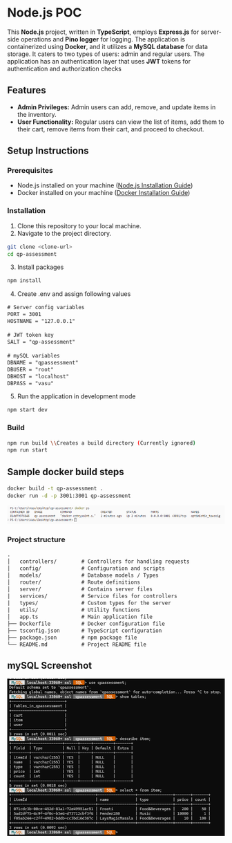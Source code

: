 # Node.js POC

This **Node.js** project, written in **TypeScript**, employs **Express.js** for server-side operations and **Pino logger** for logging. 
The application is containerized using **Docker**, and it utilizes a **MySQL database** for data storage. 
It caters to two types of users: admin and regular users.
The application has an authentication layer that uses **JWT** tokens for authentication and authorization checks

## Features

- **Admin Privileges:** Admin users can add, remove, and update items in the inventory.
- **User Functionality:** Regular users can view the list of items, add them to their cart, remove items from their cart, and proceed to checkout.

## Setup Instructions

### Prerequisites
- Node.js installed on your machine ([Node.js Installation Guide](https://nodejs.org/en/download/))
- Docker installed on your machine ([Docker Installation Guide](https://docs.docker.com/get-docker/))

### Installation
1. Clone this repository to your local machine.
2. Navigate to the project directory.
```bash
git clone <clone-url>
cd qp-assessment
```

3. Install packages
```bash 
npm install
```
4. Create .env and assign following values
```
# Server config variables
PORT = 3001
HOSTNAME = "127.0.0.1"

# JWT token key
SALT = "qp-assessment"

# mySQL variables
DBNAME = "qpassessment"
DBUSER = "root"
DBHOST = "localhost"
DBPASS = "vasu"
```

5. Run the application in development mode
```bash
npm start dev
```

### Build
```bash
npm run build \\Creates a build directory (Currently ignored)
npm run start
```

## Sample docker build steps
```bash
docker build -t qp-assessment .
docker run -d -p 3001:3001 qp-assessment
```
![Docker image](docker.png)

### Project structure
```
.
│   controllers/        # Controllers for handling requests
│   config/           	# Configuration and scripts
│   models/             # Database models / Types
│   router/             # Route definitions
│   server/             # Contains server files
|   services/			# Service files for controllers
|	types/				# Custom types for the server
| 	utils/				# Utility functions
│   app.ts              # Main application file
├── Dockerfile          # Docker configuration file
├── tsconfig.json       # TypeScript configuration
├── package.json        # npm package file
└── README.md           # Project README file
```

## mySQL Screenshot
![SQL entry image](sql.png)
